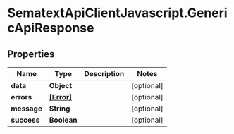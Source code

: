 # SematextApiClientJavascript.GenericApiResponse

## Properties
| Name        | Type                    | Description | Notes      |
| ----------- | ----------------------- | ----------- | ---------- |
| **data**    | **Object**              |             | [optional] |
| **errors**  | [**[Error]**](Error.md) |             | [optional] |
| **message** | **String**              |             | [optional] |
| **success** | **Boolean**             |             | [optional] |

